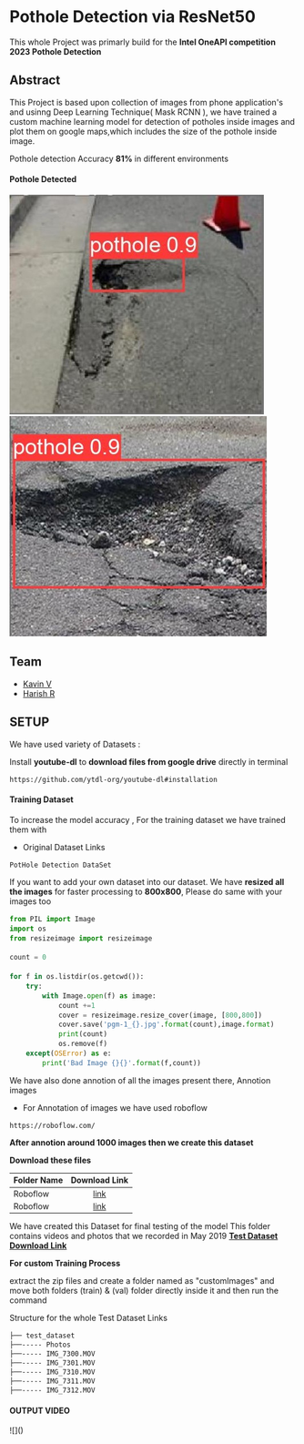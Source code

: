 Pothole Detection via ResNet50
==============================

This whole Project was primarly build for the **__Intel OneAPI competition 2023
Pothole Detection__**


## Abstract
This Project is based upon collection of images from phone application's and usinng Deep Learning
Technique( Mask RCNN ), we have trained a custom machine learning model for detection of potholes
inside images and plot them on google maps,which includes the size of the pothole inside image.

Pothole detection Accuracy **__81%__** in different environments


<h4>Pothole Detected</h4>

![](https://github.com/kavinvengidu/Pothole_Detection_IntelOneAPI/blob/main/ResNet50/val_batch2_pred%20(3).jpg)&nbsp;![](https://github.com/kavinvengidu/Pothole_Detection_IntelOneAPI/blob/main/ResNet50/val_batch2_pred%20(4).jpg)



## Team

- [Kavin V](https://www.linkedin.com/in/kavin-v-8028b9229/)
- [Harish R](https://www.linkedin.com/in/harish-r-b6b045229/)


## SETUP
We have used variety of Datasets  :

Install **youtube-dl** to __download files from google drive__ directly in terminal
```
https://github.com/ytdl-org/youtube-dl#installation
```
#### Training Dataset
To increase the model accuracy , For the training dataset we have trained them with
- Original Dataset Links
```
PotHole Detection DataSet
```
If you want to add your own dataset into our dataset. We have **resized all the images** for faster processing to **800x800**, Please do same with your images too
```python
from PIL import Image
import os
from resizeimage import resizeimage

count = 0

for f in os.listdir(os.getcwd()):
    try:
        with Image.open(f) as image:
            count +=1
            cover = resizeimage.resize_cover(image, [800,800])
            cover.save('pgm-1_{}.jpg'.format(count),image.format)
            print(count)
            os.remove(f)
    except(OSError) as e:
        print('Bad Image {}{}'.format(f,count))
```


We have also done annotion of all the images present there,
Annotion images

- For Annotation of images we have used roboflow
````
https://roboflow.com/
````
**__After annotion around 1000 images then we create this dataset__**


**Download these files**

| Folder Name        | Download Link           |
| -------------------|:-----------------------:|
| Roboflow | [link](https://drive.google.com/file/d/1PGhXUnaJDpcjgoLEhNn9gRvGZGRCzWUt/view?usp=sharing) |
| Roboflow      | [link](https://drive.google.com/file/d/1PGhXUnaJDpcjgoLEhNn9gRvGZGRCzWUt/view?usp=sharing)     |

We have created this Dataset for final testing of the model
This folder contains videos and photos that we recorded in May 2019
**[Test Dataset Download Link](https://drive.google.com/drive/u/2/folders/1duZ9O0If8mpHk8lZkFHQifv5R8z4dcKx)**


**For custom Training Process**

extract the zip files and create a folder named as "customImages" and move both folders
(train) & (val) folder directly inside it and then run the command

Structure for the whole Test Dataset Links
````
├── test_dataset
├──----- Photos
├──----- IMG_7300.MOV
├──----- IMG_7301.MOV
├──----- IMG_7310.MOV
├──----- IMG_7311.MOV
├──----- IMG_7312.MOV
````
<h4>OUTPUT VIDEO</h4>
![]()






